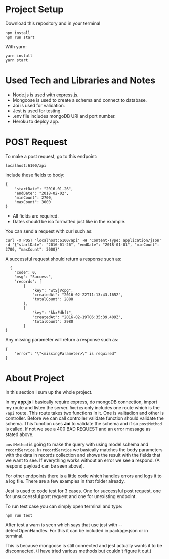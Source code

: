 # Project Setup

Download this repository and in your terminal

```
npm install
npm run start
```
With yarn:

```
yarn install
yarn start

```

# Used Tech and Libraries and Notes

- Node.js is used with express.js.
- Mongoose is used to create a schema and connect to database.
- Joi is used for validation.
- Jest is used for testing.
- .env file includes mongoDB URI and port number.
- Heroku to deploy app.


# POST Request

To make a post request, go to this endpoint:

    localhost:6100/api

include these fields to body:

    { 
	    "startDate": "2016-01-26",
	    "endDate": "2018-02-02", 
	    "minCount": 2700, 
	    "maxCount": 3000 
    }
    
* All fields are required. 
* Dates should be iso formatted just like in the example.

You can send a request with curl such as: 

`curl -X POST 'localhost:6100/api' -H 'Content-Type: application/json' -d '{"startDate": "2016-01-26", "endDate": "2018-01-01", "minCount": 2700, "maxCount": 3000}'`

A successful request should return a response such as: 

      {
    	"code": 0,
    	"msg": "Success",
    	"records": [
   			{
   				"key": "wtSjVcpg",
   				"createdAt": "2016-02-22T11:13:43.165Z",
   				"totalCount": 2888
   			},
   			{
   				"key": "kkxEdhft",
   				"createdAt": "2016-02-19T06:35:39.409Z",
   				"totalCount": 2980
   			}
    }

Any missing parameter will return a response such as:

    {
	    "error": "\"<missingParameter>\" is required"
    }



# About Project

In this section I sum up the whole project.

In my **app.js** I basically require express, do mongoDB connection, import my route and listen the server. `Routes` only includes one route which is the `/api` route. This route takes two functions in it. One is valitadion and other is controller. Before we can call controller validate function should validate the schema. This function uses **Joi** to validate the schema and if so `postMethod` is called. If not we see a 400 BAD REQUEST and an error message as stated above.

`postMethod` is going to make the query with using model schema and `recordService`. In `recordService` we basically matches the body parameters with the data in records collection and shows the result with the fields that we want to see. If everything works without an error we see a respond. (A respond payload can be seen above).

For other endpoints there is a little code which handles errors and logs it to a log file. There are a few examples in that folder already. 

Jest is used to code test for 3 cases. One for successful post request, one for unsuccessful post request and one for unexisting endpoint.

To run test case you can simply open terminal and type:

```
npm run test

```

After test a warn is seen which says that use jest with --detectOpenHandles. For this it can be included in package.json or in terminal. 

This is because mongoose is still connected and jest actually wants it to be disconnected. (I have tried various methods but couldn't figure it out.)


